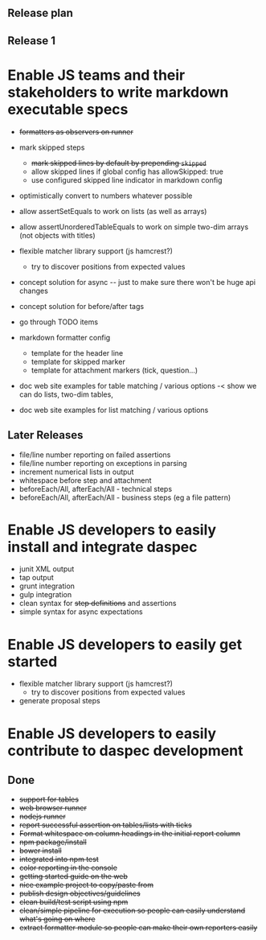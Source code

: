 Release plan
------------

Release 1
---------

# Enable JS teams and their stakeholders to write markdown executable specs

* ~~formatters as observers on runner~~
* mark skipped steps
	- ~~mark skipped lines by default by prepending `skipped`~~
  - allow skipped lines if global config has allowSkipped: true
  - use configured skipped line indicator in markdown config
* optimistically convert to numbers whatever possible
* allow assertSetEquals to work on lists (as well as arrays)
* allow assertUnorderedTableEquals to work on simple two-dim arrays (not objects with titles)
* flexible matcher library support (js hamcrest?)
	* try to discover positions from expected values

* concept solution for async -- just to make sure there won't be huge api changes
* concept solution for before/after tags
* go through TODO items
* markdown formatter config
	- template for the header line
	- template for skipped marker
	- template for attachment markers (tick, question...)
* doc web site examples for table matching / various options -< show we can do lists, two-dim tables,
* doc web site examples for list matching / various options

Later Releases
--------------

* file/line number reporting on failed assertions
* file/line number reporting on exceptions in parsing
* increment numerical lists in output
* whitespace before step and attachment
* beforeEach/All, afterEach/All - technical steps
* beforeEach/All, afterEach/All - business steps (eg a file pattern)

# Enable JS developers to easily install and integrate daspec

* junit XML output
* tap output
* grunt integration
* gulp integration
* clean syntax for ~~step definitions~~ and assertions
* simple syntax for async expectations


# Enable JS developers to easily get started

* flexible matcher library support (js hamcrest?)
  * try to discover positions from expected values
* generate proposal steps

# Enable JS developers to easily contribute to daspec development

Done
----

* ~~support for tables~~
* ~~web browser runner~~
* ~~nodejs runner~~
* ~~report successful assertion on tables/lists with ticks~~
* ~~Format whitespace on column headings in the initial report column~~
* ~~npm package/install~~
* ~~bower install~~
* ~~integrated into npm test~~
* ~~color reporting in the console~~
* ~~getting started guide on the web~~
* ~~nice example project to copy/paste from~~
* ~~publish design objectives/guidelines~~
* ~~clean build/test script using npm~~
* ~~clean/simple pipeline for execution so people can easily understand what's going on where~~
* ~~extract formatter module so people can make their own reporters easily~~
